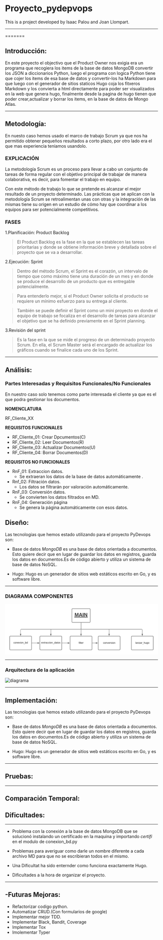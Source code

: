 # Proyecto_pydepvops
This is a project developed by Isaac Palou and Joan Llompart.


----
=======
## **Introducción:**
En este proyecto el objectivo que el Product Owner nos exigia era un programa que recogiera los items de la base de datos MongoDB convertir los JSON a diccionarios Python, luego el programa con logica Python tiene que cojer los items de esa base de datos y convertir-los ha Markdown para que luego con el generador de sitios staticos Hugo coja los fitxeros Markdown y los convierta a html directamente para poder ser visualizados en la web que genera hugo, finalmente desde la pagina de hugo tienen que poder crear,actualizar y borrar los items, en la base de datos de Mongo Atlas.

-----------

## **Metodología:**
En nuesto caso hemos usado el marco de trabajo Scrum ya que nos ha permitido obtener pequeños resultados a corto plazo, por otro lado era el que mas experiencia teniamos usandolo.
### EXPLICACIÓN
La metodología Scrum es un proceso para llevar a cabo un conjunto de tareas de forma regular con el objetivo principal de trabajar de manera colaborativa, es decir, para fomentar el trabajo en equipo.

Con este método de trabajo lo que se pretende es alcanzar el mejor resultado de un proyecto determinado. Las prácticas que se aplican con la metodología Scrum se retroalimentan unas con otras y la integración de las mismas tiene su origen en un estudio de cómo hay que coordinar a los equipos para ser potencialmente competitivos.
### FASES
1.Planificación: Product Backlog

>El Product Backlog es la fase en la que se establecen las tareas prioritarias y donde se obtiene información breve y detallada sobre el proyecto que se va a desarrollar.

2.Ejecución: Sprint

>Dentro del método Scrum, el Sprint es el corazón, un intervalo de tiempo que como máximo tiene una duración de un mes y en donde se produce el desarrollo de un producto que es entregable potencialmente.

>Para entenderlo mejor, si el Product Owner solicita el producto se requiere un mínimo esfuerzo para su entrega al cliente.

>También se puede definir el Sprint como un mini proyecto en donde el equipo de trabajo se focaliza en el desarrollo de tareas para alcanzar el objetivo que se ha definido previamente en el Sprint planning.

3.Revisión del sprint

>Es la fase en la que se mide el progreso de un determinado proyecto Scrum. En ella, el Scrum Master será el encargado de actualizar los gráficos cuando se finalice cada uno de los Sprint.

---

## **Análisis:**

### **Partes Interesadas y Requisitos Funcionales/No Funcionales**

En nuestro caso solo tenemos como parte interesada el cliente ya que es el que podra gestionar los documentos.

**NOMENCLATURA**

RF_Cliente_XX

**REQUISITOS FUNCIONALES**

- RF_Cliente_01: Crear Dpcumentos(C)
- RF_Cliente_02: Leer Documentos(R)
- RF_Cliente_03: Actualizar Documentos(U)
- RF_Cliente_04: Borrar Documentos(D)

**REQUISITOS NO FUNCIONALES**

- RnF_01: Extraccion datos.
    - Se extraeran los datos de la base de datos automáticamente . 
- Rnf_02: Filtración datos.
    - Los datos se filtrarán por valoración automáticamente.
- RnF_03: Conversión datos.
    - Se convierten los datos filtrados en MD.
- RnF_04: Generación página
    - Se genera la página automáticamente con esos datos.
   
## **Diseño:**

Las tecnologias que hemos estado utilizando para el proyecto PyDevops son:

- Base de datos *MongoDB*  es una base de datos orientada a documentos. Esto quiere decir que en lugar de guardar los datos en registros, guarda los datos en documentos.Es de código abierto y utiliza un sistema de base de datos NoSQL.

- Hugo: Hugo es un generador de sitios web estáticos escrito en Go, y es software libre.

-------

### DIAGRAMA COMPONENTES



![global config](pics/diagrama_componentes.png)





----------


### Arquitectura de la aplicación




<img width="527" alt="diagrama " src="https://user-images.githubusercontent.com/91556752/145839738-f20b0663-0d00-4f35-ae2e-1a6905f1f126.png">


-----------

## **Implementación:**

Las tecnologias que hemos estado utilizando para el proyecto PyDevops son:

- Base de datos *MongoDB*  es una base de datos orientada a documentos. Esto quiere decir que en lugar de guardar los datos en registros, guarda los datos en documentos.Es de código abierto y utiliza un sistema de base de datos NoSQL.

- Hugo: Hugo es un generador de sitios web estáticos escrito en Go, y es software libre.


-----------


## **Pruebas:**

-----------

## **Comparación Temporal:**



## **Dificultades:**


-----------

- Problema con la conexión a la base de datos MongoDB que se solucionó instalando un certificado en la maquina y importando *certifi* en el modulo de conexion_bd.py

- Problemas para averiguar como darle un nombre diferente a cada archivo MD para que no se escribieran todos en el mismo.


 - Una Dificultat ha sido enternder como funciona exactamente Hugo.

- Dificultades a la hora de organizar el proyecto.


----
## **-Futuras Mejoras:**

- Refactorizar codigo python.
- Automatizar CRUD.(Con formularios de google)
- Implementar mejor TDD.
- Implementar Black, Bandit, Coverage
- Implementar Tox
- Imolementar Typer


